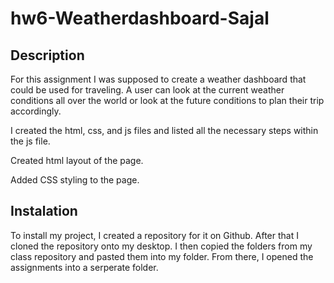 # hw6-Weatherdashboard-Sajal

## Description
For this assignment I was supposed to create a weather dashboard that could be used for traveling. A user can look at the current weather conditions all over the world or look at the future conditions to plan their trip accordingly.

I created the html, css, and js files and listed all the necessary steps within the js file.

Created html layout of the page.

Added CSS styling to the page.

## Instalation
To install my project, I created a repository for it on Github. After that I cloned the repository onto my desktop. I then copied the folders from my class repository and pasted them into my folder. From there, I opened the assignments into a serperate folder.
